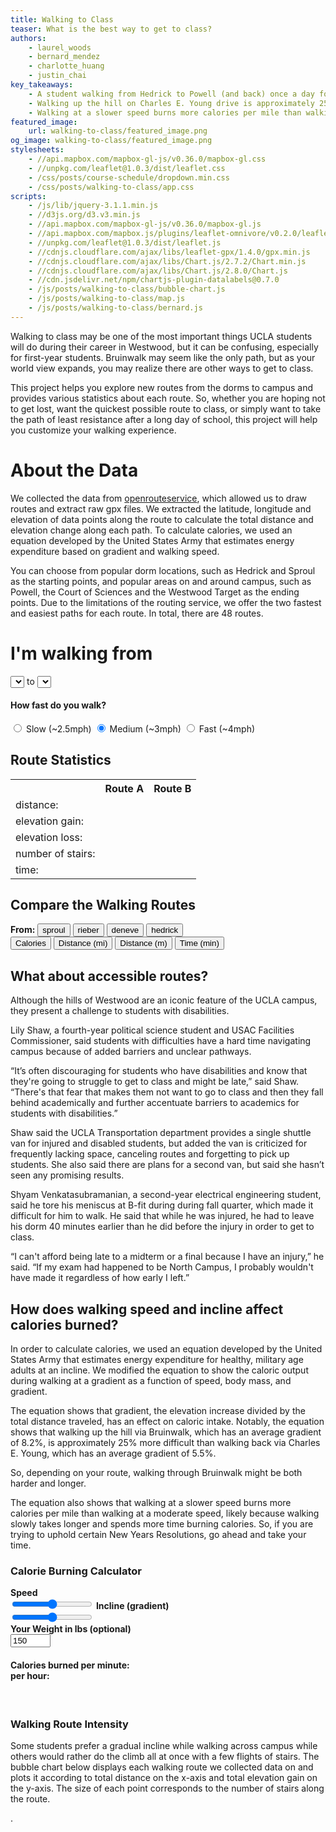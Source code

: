 ```yaml
---
title: Walking to Class
teaser: What is the best way to get to class?
authors:
    - laurel_woods
    - bernard_mendez
    - charlotte_huang
    - justin_chai
key_takeaways:
    - A student walking from Hedrick to Powell (and back) once a day for class will walk more than 80 miles in a quarter. For an average-speed walker, that's over 26 hours of walking.
    - Walking up the hill on Charles E. Young drive is approximately 25% harder than walking up the Bruin walk hill.
    - Walking at a slower speed burns more calories per mile than walking at a moderate speed according to an equation developed by the United States Army.
featured_image:
    url: walking-to-class/featured_image.png
og_image: walking-to-class/featured_image.png
stylesheets:
    - //api.mapbox.com/mapbox-gl-js/v0.36.0/mapbox-gl.css
    - //unpkg.com/leaflet@1.0.3/dist/leaflet.css
    - /css/posts/course-schedule/dropdown.min.css
    - /css/posts/walking-to-class/app.css
scripts:
    - /js/lib/jquery-3.1.1.min.js
    - //d3js.org/d3.v3.min.js
    - //api.mapbox.com/mapbox-gl-js/v0.36.0/mapbox-gl.js
    - //api.mapbox.com/mapbox.js/plugins/leaflet-omnivore/v0.2.0/leaflet-omnivore.min.js
    - //unpkg.com/leaflet@1.0.3/dist/leaflet.js
    - //cdnjs.cloudflare.com/ajax/libs/leaflet-gpx/1.4.0/gpx.min.js
    - //cdnjs.cloudflare.com/ajax/libs/Chart.js/2.7.2/Chart.min.js
    - //cdnjs.cloudflare.com/ajax/libs/Chart.js/2.8.0/Chart.js
    - //cdn.jsdelivr.net/npm/chartjs-plugin-datalabels@0.7.0
    - /js/posts/walking-to-class/bubble-chart.js
    - /js/posts/walking-to-class/map.js
    - /js/posts/walking-to-class/bernard.js
---
```


<p>Walking to class may be one of the most important things UCLA students will do during their career in Westwood, but it can be confusing, especially for first-year students. Bruinwalk may seem like the only path, but as your world view expands, you may realize there are other ways to get to class.</p>

<p>This project helps you explore new routes from the dorms to campus and provides various statistics about each route. So, whether you are hoping not to get lost, want the quickest possible route to class, or simply want to take the path of least resistance after a long day of school, this project will help you customize your walking experience.</p>

<h1>About the Data</h1>
<p>We collected the data from <a href='https://openrouteservice.org'>openrouteservice</a>, which allowed us to draw routes and extract raw gpx files. We extracted the latitude, longitude and elevation of data points along the route to calculate the total distance and elevation change along each path. To calculate calories, we used an equation developed by the United States Army that estimates energy expenditure based on gradient and walking speed.</p>

<p>You can choose from popular dorm locations, such as Hedrick and Sproul as the starting points, and popular areas on and around campus, such as Powell, the Court of Sciences and the Westwood Target as the ending points. Due to the limitations of the routing service, we offer the two fastest and easiest paths for each route. In total, there are 48 routes.</p>


<div id='choices'>

<div id="dropdowns">
        <h1>I'm walking from </h1>
        <select class="ui search selection dropdown" id="start_location"></select>
        <span> to </span>
        <select class="ui search selection dropdown" id="end_location"></select>
</div>

<div>
<h4>How fast do you walk?</h4>
<div class="btn-group" data-toggle="buttons">
    <input type="radio" id="slow" name="speed" value="24">
    <label class="btn" for="slow">Slow (~2.5mph)</label>
    <input type="radio" id="medium" name="speed" value="20" checked>
    <label class="btn" for="medium">Medium (~3mph)</label>
    <input type="radio" id="fast" name="speed" value="15">
    <label class="btn" for="fast">Fast (~4mph)</label>
</div>
</div>

</div>

<div id='topholder'>
<div id="mapid"></div>
<div id="stats">
    <h2>Route Statistics</h2>
    <table id="stats_table"> 
        <tr> 
            <th></th>
            <th id="route_A">Route A</th>
            <th id="route_B">Route B</th>
        </tr>
        <tr>
            <td class="header_cell">distance:</td>
            <td id="dist_A"></td>
            <td id="dist_B"></td>
        </tr>
        <tr> 
            <td class="header_cell">elevation gain:</td>
            <td id="gain_A"></td>
            <td id="gain_B"></td>
        </tr>
        <tr> 
            <td class="header_cell">elevation loss:</td>
            <td id="loss_A"></td>
            <td id="loss_B"></td>
        </tr>
        <tr> 
            <td class="header_cell">number of stairs:</td>
            <td id="stairs_A"></td>
            <td id="stairs_B"></td>
        </tr>
        <tr> 
            <td class="header_cell">time:</td>
            <td id="time_A"></td>
            <td id="time_B"></td>
        </tr>
    </table>
      <div class="chart_container">
        <canvas id="chartA"></canvas>  
      </div>
</div>
</div>

<div>
<h2>Compare the Walking Routes</h2>
<div class='chartcont'>
<div id='comparebuttons'>
<div id='start'>
<span><b>From:</b></span>
<button value='0' class='selected'>sproul</button>
<button value='10'>rieber</button>
<button value='20'>deneve</button>
<button value='30'>hedrick</button>
</div>
<div id='compare'>
<button value='0' class='selected'>Calories</button>
<button value='1'>Distance (mi)</button>
<button value='2'>Distance (m)</button>
<button value='3'>Time (min)</button>
</div>
</div>

<div id='chart0'>
<canvas id="comparechart" style='height: 80vh;'></canvas>
</div>
</div>
</div>


<h2>What about accessible routes?</h2>

<p>Although the hills of Westwood are an iconic feature of the UCLA campus, they present a challenge to students with disabilities.</p>

<p>Lily Shaw, a fourth-year political science student and USAC Facilities Commissioner, said students with difficulties have a hard time navigating campus because of added barriers and unclear pathways. </p>

<p>“It’s often discouraging for students who have disabilities and know that they're going to struggle to get to class and might be late,” said Shaw. “There's that fear that makes them not want to go to class and then they fall behind academically and further accentuate barriers to academics for students with disabilities.”</p>

<p>Shaw said the UCLA Transportation department provides a single shuttle van for injured and disabled students, but added the van is criticized for frequently lacking space, canceling routes and forgetting to pick up students. She also said there are plans for a second van, but said she hasn’t seen any promising results.</p>

<p>Shyam Venkatasubramanian, a second-year electrical engineering student, said he tore his meniscus at B-fit during during fall quarter, which made it difficult for him to walk. He said that while he was injured, he had to leave his dorm 40 minutes earlier than he did before the injury in order to get to class.</p>

<p>“I can't afford being late to a midterm or a final because I have an injury,” he said. “If my exam had happened to be North Campus, I probably wouldn't have made it regardless of how early I left.”</p>


<h2>How does walking speed and incline affect calories burned?</h2>

<p>In order to calculate calories, we used an equation developed by the United States Army that estimates energy expenditure for healthy, military age adults at an incline. We modified the equation to show the caloric output during walking at a gradient as a function of speed, body mass, and gradient. </p>

<p>The equation shows that gradient, the elevation increase divided by the total distance traveled, has an effect on caloric intake. Notably, the equation shows that walking up the hill via Bruinwalk, which has an average gradient of 8.2%,  is approximately 25% more difficult than walking back via Charles E. Young, which has an average gradient of 5.5%.</p>

<p>So, depending on your route, walking through Bruinwalk might be both harder and longer.</p>

<p>The equation also shows that walking at a slower speed burns more calories per mile than walking at a moderate speed, likely because walking slowly takes longer and spends more time burning calories. So, if you are trying to uphold certain New Years Resolutions, go ahead and take your time. </p>

<h3>Calorie Burning Calculator</h3>

<div id='interactive'>

<div class='chartholder'>
<div class='chartcont0'>
<canvas id='speedchart' style='height: 100vh'></canvas>
</div>
</div>

<div id='sliderholder'>
<div id='top'>
<div id='sliders'>
<b>Speed</b>
<div id='speedvalue'></div>
<input class='slider' id='speedslider' type="range" min=".90" max="1.80" value="1.35" step='0.05'>
<b>Incline (gradient)</b>
<div id='inclinevalue'></div>
<input class='slider' id='inclineslider' type="range" min="-10" max="10" value="0" step='.5'>
</div>
<div id='wait'>
<div><b>Your Weight in lbs (optional)</b></div>
<input id='weight' type='number' min='0' max='500' value='150'>
</div>
</div>
<div id='cals'>
<h4>Calories burned per minute:&nbsp;&nbsp;&nbsp;&nbsp;&nbsp;<span id='calories'></span><br>per hour: <span id='calories2'></span></h4>
</div>
</div>

</div>

<br>
<h3>Walking Route Intensity</h3>

<p>Some students prefer a gradual incline while walking across campus while others would rather do the climb all at once with a few flights of stairs. The bubble chart below displays each walking route we collected data on and plots it according to total distance on the x-axis and total elevation gain on the y-axis. The size of each point corresponds to the number of stairs along the route.</p>

<div id='bubblewrap0'>
<div id='bubblewrap1'>
<canvas id="bubble-chart" style='height: 70vh'></canvas>
</div>
</div>

<div>
<p>.</p>
</div>
